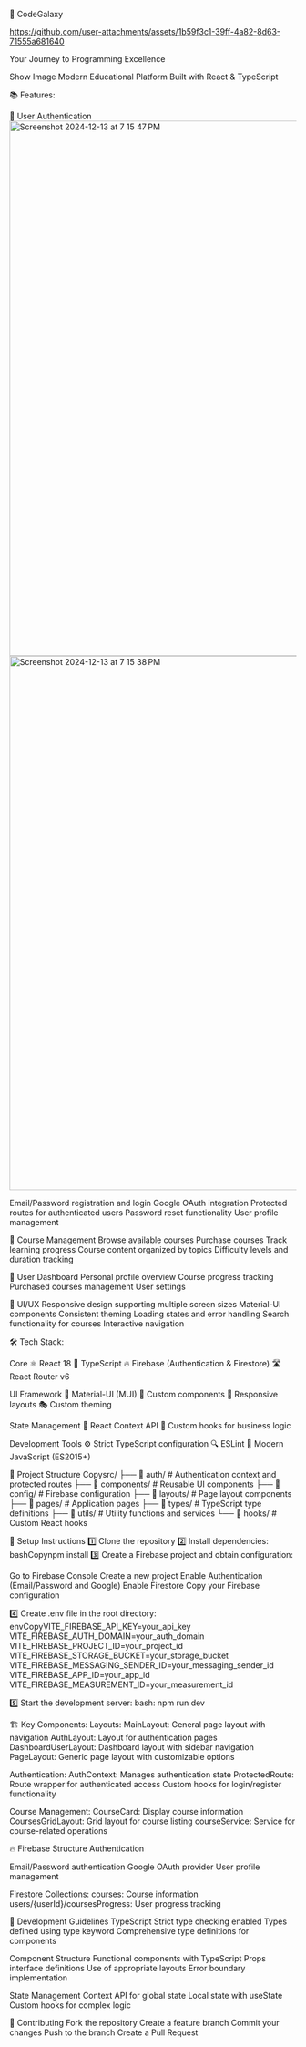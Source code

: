 🚀 CodeGalaxy

https://github.com/user-attachments/assets/1b59f3c1-39ff-4a82-8d63-71555a681640

Your Journey to Programming Excellence

Show Image
Modern Educational Platform Built with React & TypeScript

📚 Features:

🔐 User Authentication
<img width="940" alt="Screenshot 2024-12-13 at 7 15 47 PM" src="https://github.com/user-attachments/assets/7940fed9-70f2-4a3c-9f3e-ac8f6d70fef7" />
<img width="938" alt="Screenshot 2024-12-13 at 7 15 38 PM" src="https://github.com/user-attachments/assets/b37b4bf9-312a-4ebc-bbb0-91ad9f82b923" />

Email/Password registration and login
Google OAuth integration
Protected routes for authenticated users
Password reset functionality
User profile management

📖 Course Management
Browse available courses
Purchase courses
Track learning progress
Course content organized by topics
Difficulty levels and duration tracking

🎯 User Dashboard
Personal profile overview
Course progress tracking
Purchased courses management
User settings

💫 UI/UX
Responsive design supporting multiple screen sizes
Material-UI components
Consistent theming
Loading states and error handling
Search functionality for courses
Interactive navigation

🛠 Tech Stack:

Core
⚛️ React 18
📘 TypeScript
🔥 Firebase (Authentication & Firestore)
🛣 React Router v6

UI Framework
🎨 Material-UI (MUI)
🧩 Custom components
📱 Responsive layouts
🎭 Custom theming

State Management
🔄 React Context API
🎣 Custom hooks for business logic

Development Tools
⚙️ Strict TypeScript configuration
🔍 ESLint
🔮 Modern JavaScript (ES2015+)

📁 Project Structure
Copysrc/
├── 📂 auth/ # Authentication context and protected routes
├── 📂 components/ # Reusable UI components
├── 📂 config/ # Firebase configuration
├── 📂 layouts/ # Page layout components
├── 📂 pages/ # Application pages
├── 📂 types/ # TypeScript type definitions
├── 📂 utils/ # Utility functions and services
└── 📂 hooks/ # Custom React hooks

🚀 Setup Instructions
1️⃣ Clone the repository
2️⃣ Install dependencies:
bashCopynpm install
3️⃣ Create a Firebase project and obtain configuration:

Go to Firebase Console
Create a new project
Enable Authentication (Email/Password and Google)
Enable Firestore
Copy your Firebase configuration

4️⃣ Create .env file in the root directory:
envCopyVITE_FIREBASE_API_KEY=your_api_key
VITE_FIREBASE_AUTH_DOMAIN=your_auth_domain
VITE_FIREBASE_PROJECT_ID=your_project_id
VITE_FIREBASE_STORAGE_BUCKET=your_storage_bucket
VITE_FIREBASE_MESSAGING_SENDER_ID=your_messaging_sender_id
VITE_FIREBASE_APP_ID=your_app_id
VITE_FIREBASE_MEASUREMENT_ID=your_measurement_id

5️⃣ Start the development server:
bash: npm run dev

🏗 Key Components:
Layouts:
MainLayout: General page layout with navigation
AuthLayout: Layout for authentication pages
DashboardUserLayout: Dashboard layout with sidebar navigation
PageLayout: Generic page layout with customizable options

Authentication:
AuthContext: Manages authentication state
ProtectedRoute: Route wrapper for authenticated access
Custom hooks for login/register functionality

Course Management:
CourseCard: Display course information
CoursesGridLayout: Grid layout for course listing
courseService: Service for course-related operations

🔥 Firebase Structure
Authentication

Email/Password authentication
Google OAuth provider
User profile management

Firestore Collections:
courses: Course information
users/{userId}/coursesProgress: User progress tracking

📝 Development Guidelines
TypeScript
Strict type checking enabled
Types defined using type keyword
Comprehensive type definitions for components

Component Structure
Functional components with TypeScript
Props interface definitions
Use of appropriate layouts
Error boundary implementation

State Management
Context API for global state
Local state with useState
Custom hooks for complex logic

🤝 Contributing
Fork the repository
Create a feature branch
Commit your changes
Push to the branch
Create a Pull Request
